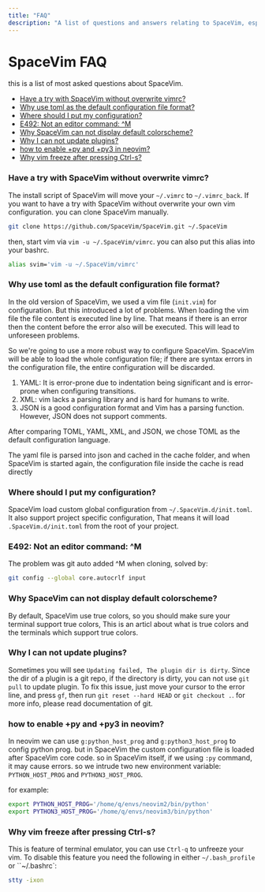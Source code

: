 ```yaml
---
title: "FAQ" 
description: "A list of questions and answers relating to SpaceVim, especially one most asked in SpaceVim community" 
---
```


# SpaceVim FAQ

this is a list of most asked questions about SpaceVim.

<!-- vim-markdown-toc GFM -->

- [Have a try with SpaceVim without overwrite vimrc?](#have-a-try-with-spacevim-without-overwrite-vimrc)
- [Why use toml as the default configuration file format?](#why-use-toml-as-the-default-configuration-file-format)
- [Where should I put my configuration?](#where-should-i-put-my-configuration)
- [E492: Not an editor command: ^M](#e492-not-an-editor-command-m)
- [Why SpaceVim can not display default colorscheme?](#why-spacevim-can-not-display-default-colorscheme)
- [Why I can not update plugins?](#why-i-can-not-update-plugins)
- [how to enable +py and +py3 in neovim?](#how-to-enable-py-and-py3-in-neovim)
- [Why vim freeze after pressing Ctrl-s?](#why-vim-freeze-after-pressing-ctrl-s)

<!-- vim-markdown-toc -->

### Have a try with SpaceVim without overwrite vimrc?

The install script of SpaceVim will move your `~/.vimrc` to `~/.vimrc_back`. If you want to have a try with SpaceVim without overwrite
your own vim configuration. you can clone SpaceVim manually.

```sh
git clone https://github.com/SpaceVim/SpaceVim.git ~/.SpaceVim
```

then, start vim via `vim -u ~/.SpaceVim/vimrc`. you can also put this alias into your bashrc.

```sh
alias svim='vim -u ~/.SpaceVim/vimrc'
```


### Why use toml as the default configuration file format?

In the old version of SpaceVim, we used a vim file (`init.vim`) for configuration. But this introduced a lot of problems. When loading the vim file the file content is executed line by line. That means if there is an error then the content before the error also will be executed. This will lead to unforeseen problems.

So we're going to use a more robust way to configure SpaceVim. SpaceVim will be able to load the whole configuration file; if there are syntax errors in the configuration file, the entire configuration will be discarded.

1.  YAML: It is error-prone due to indentation being significant and is error-prone when configuring transitions.
2.  XML: vim lacks a parsing library and is hard for humans to write.
3.  JSON is a good configuration format and Vim has a parsing function. However, JSON does not support comments.

After comparing TOML, YAML, XML, and JSON, we chose TOML as the default configuration language.

<!-- I don't understand this -->

The yaml file is parsed into json and cached in the cache folder, and when SpaceVim is started again, the configuration file inside the cache is read directly

### Where should I put my configuration?

SpaceVim load custom global configuration from `~/.SpaceVim.d/init.toml`. It also support project specific configuration, 
That means it will load `.SpaceVim.d/init.toml` from the root of your project.

### E492: Not an editor command: ^M

The problem was git auto added ^M when cloning, solved by:

```sh
git config --global core.autocrlf input
```

### Why SpaceVim can not display default colorscheme?

By default, SpaceVim use true colors, so you should make sure your terminal support true colors, This is an articl about
what is true colors and the terminals which support true colors.

### Why I can not update plugins?

Sometimes you will see `Updating failed, The plugin dir is dirty`. Since the dir of a plugin is a git repo, if the
directory is dirty, you can not use `git pull` to update plugin. To fix this issue, just move your cursor to the
error line, and press `gf`, then run `git reset --hard HEAD` or `git checkout .`. for more info, please read
documentation of git.

### how to enable +py and +py3 in neovim?

In neovim we can use `g:python_host_prog` and `g:python3_host_prog` to config python prog. but in SpaceVim
the custom configuration file is loaded after SpaceVim core code. so in SpaceVim itself, if we using `:py` command, it may cause errors.
so we intrude two new environment variable: `PYTHON_HOST_PROG` and `PYTHON3_HOST_PROG`.

for example:

```sh
export PYTHON_HOST_PROG='/home/q/envs/neovim2/bin/python'
export PYTHON3_HOST_PROG='/home/q/envs/neovim3/bin/python'
```

### Why vim freeze after pressing Ctrl-s?

This is feature of terminal emulator, you can use `Ctrl-q` to unfreeze your vim.
To disable this feature you need the following in either `~/.bash_profile` or ``~/.bashrc`:

```sh
stty -ixon
```
